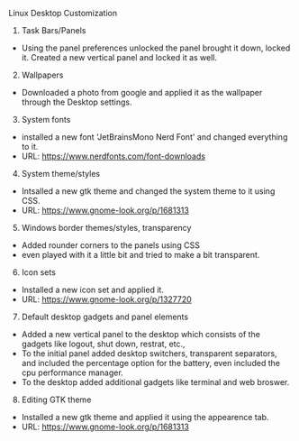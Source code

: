 Linux Desktop Customization

1. Task Bars/Panels
- Using the panel preferences unlocked the panel brought it down, locked it. Created a new vertical panel and locked it as well. 

2. Wallpapers
- Downloaded a photo from google and applied it as the wallpaper through the Desktop settings.

3. System fonts
- installed a new font 'JetBrainsMono Nerd Font' and changed everything to it.
- URL: https://www.nerdfonts.com/font-downloads

4. System theme/styles
- Intsalled a new gtk theme and changed the system theme to it using CSS.
- URL: https://www.gnome-look.org/p/1681313

5. Windows border themes/styles, transparency
- Added rounder corners to the panels using CSS
- even played with it a little bit and tried to make a bit transparent.

6. Icon sets
- Installed a new icon set and applied it.
- URL: https://www.gnome-look.org/p/1327720

7. Default desktop gadgets and panel elements
- Added a new vertical panel to the desktop which consists of the gadgets like logout, shut down, restrat, etc.,
- To the initial panel added desktop switchers, transparent separators, and included the percentage option for the battery, even included the cpu performance manager. 
- To the desktop added additional gadgets like terminal and web broswer.

8. Editing GTK theme
- Installed a new gtk theme and applied it using the appearence tab.
- URL: https://www.gnome-look.org/p/1681313
